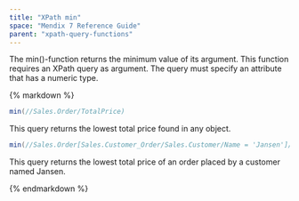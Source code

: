 ```yaml
---
title: "XPath min"
space: "Mendix 7 Reference Guide"
parent: "xpath-query-functions"
---
```



The min()-function returns the minimum value of its argument.
This function requires an XPath query as argument. The query must specify an attribute that has a numeric type.

<div class="alert alert-info">{% markdown %}

```java
min(//Sales.Order/TotalPrice)
```

This query returns the lowest total price found in any object.

```java
min(//Sales.Order[Sales.Customer_Order/Sales.Customer/Name = 'Jansen']/TotalPrice)
```

This query returns the lowest total price of an order placed by a customer named Jansen.

{% endmarkdown %}</div>
